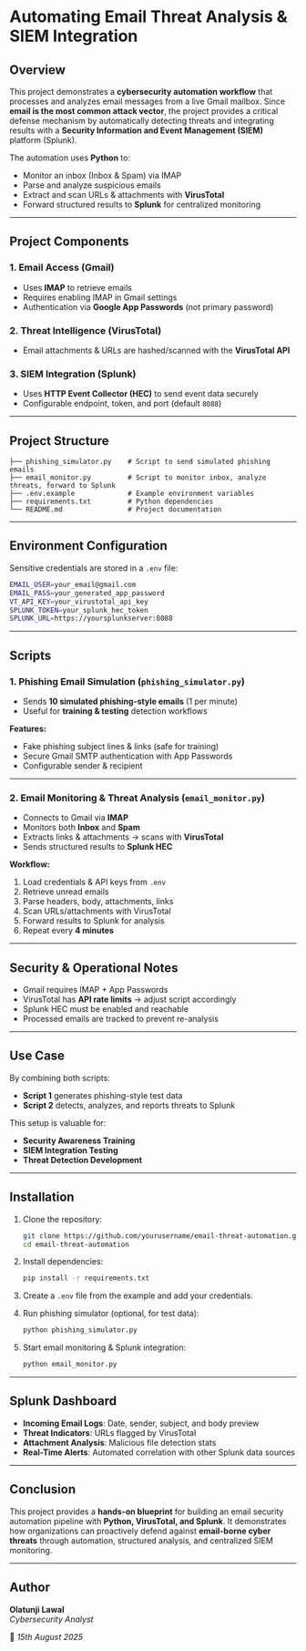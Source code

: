 # Automating Email Threat Analysis & SIEM Integration  

## Overview  
This project demonstrates a **cybersecurity automation workflow** that processes and analyzes email messages from a live Gmail mailbox. Since **email is the most common attack vector**, the project provides a critical defense mechanism by automatically detecting threats and integrating results with a **Security Information and Event Management (SIEM)** platform (Splunk).  

The automation uses **Python** to:  
- Monitor an inbox (Inbox & Spam) via IMAP  
- Parse and analyze suspicious emails  
- Extract and scan URLs & attachments with **VirusTotal**  
- Forward structured results to **Splunk** for centralized monitoring  

---

## Project Components  

### 1. Email Access (Gmail)  
- Uses **IMAP** to retrieve emails  
- Requires enabling IMAP in Gmail settings  
- Authentication via **Google App Passwords** (not primary password)  

### 2. Threat Intelligence (VirusTotal)  
- Email attachments & URLs are hashed/scanned with the **VirusTotal API**  

### 3. SIEM Integration (Splunk)  
- Uses **HTTP Event Collector (HEC)** to send event data securely  
- Configurable endpoint, token, and port (default `8088`)  

---

## Project Structure  

```
├── phishing_simulator.py    # Script to send simulated phishing emails
├── email_monitor.py         # Script to monitor inbox, analyze threats, forward to Splunk
├── .env.example             # Example environment variables
├── requirements.txt         # Python dependencies
└── README.md                # Project documentation
```

---

## Environment Configuration  

Sensitive credentials are stored in a `.env` file:  

```bash
EMAIL_USER=your_email@gmail.com
EMAIL_PASS=your_generated_app_password
VT_API_KEY=your_virustotal_api_key
SPLUNK_TOKEN=your_splunk_hec_token
SPLUNK_URL=https://yoursplunkserver:8088
```

---

## Scripts  

### 1. **Phishing Email Simulation (`phishing_simulator.py`)**  
- Sends **10 simulated phishing-style emails** (1 per minute)  
- Useful for **training & testing** detection workflows  

**Features:**  
- Fake phishing subject lines & links (safe for training)  
- Secure Gmail SMTP authentication with App Passwords  
- Configurable sender & recipient  

---

### 2. **Email Monitoring & Threat Analysis (`email_monitor.py`)**  
- Connects to Gmail via **IMAP**  
- Monitors both **Inbox** and **Spam**  
- Extracts links & attachments → scans with **VirusTotal**  
- Sends structured results to **Splunk HEC**  

**Workflow:**  
1. Load credentials & API keys from `.env`  
2. Retrieve unread emails  
3. Parse headers, body, attachments, links  
4. Scan URLs/attachments with VirusTotal  
5. Forward results to Splunk for analysis  
6. Repeat every **4 minutes**  

---

## Security & Operational Notes  
- Gmail requires IMAP + App Passwords  
- VirusTotal has **API rate limits** → adjust script accordingly  
- Splunk HEC must be enabled and reachable  
- Processed emails are tracked to prevent re-analysis  

---

## Use Case  
By combining both scripts:  
- **Script 1** generates phishing-style test data  
- **Script 2** detects, analyzes, and reports threats to Splunk  

This setup is valuable for:  
- **Security Awareness Training**  
- **SIEM Integration Testing**  
- **Threat Detection Development**  

---

## Installation  

1. Clone the repository:  
   ```bash
   git clone https://github.com/yourusername/email-threat-automation.git
   cd email-threat-automation
   ```

2. Install dependencies:  
   ```bash
   pip install -r requirements.txt
   ```

3. Create a `.env` file from the example and add your credentials.  

4. Run phishing simulator (optional, for test data):  
   ```bash
   python phishing_simulator.py
   ```

5. Start email monitoring & Splunk integration:  
   ```bash
   python email_monitor.py
   ```

---

## Splunk Dashboard  
- **Incoming Email Logs**: Date, sender, subject, and body preview  
- **Threat Indicators**: URLs flagged by VirusTotal  
- **Attachment Analysis**: Malicious file detection stats  
- **Real-Time Alerts**: Automated correlation with other Splunk data sources  

---

## Conclusion  
This project provides a **hands-on blueprint** for building an email security automation pipeline with **Python, VirusTotal, and Splunk**. It demonstrates how organizations can proactively defend against **email-borne cyber threats** through automation, structured analysis, and centralized SIEM monitoring.  

---

## Author  
**Olatunji Lawal**  
*Cybersecurity Analyst*  

📅 *15th August 2025*  
